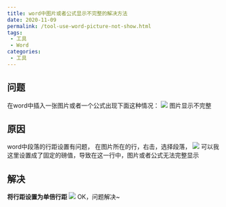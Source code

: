 ```yaml
---
title: word中图片或者公式显示不完整的解决方法
date: 2020-11-09
permalink: /tool-use-word-picture-not-show.html
tags:
 - 工具
 - Word
categories:
 - 工具
---
```


## 问题

在word中插入一张图片或者一个公式出现下面这种情况： ![](https://my-imags.oss-cn-shanghai.aliyuncs.com/pic/20201109120209.png) 图片显示不完整

## 原因

word中段落的行距设置有问题， 在图片所在的行，右击，选择段落， ![](https://my-imags.oss-cn-shanghai.aliyuncs.com/pic/20201109120346.png)
可以我这里设置成了固定的磅值，导致在这一行中，图片或者公式无法完整显示

## 解决

**将行距设置为单倍行距** ![](https://my-imags.oss-cn-shanghai.aliyuncs.com/pic/20201109120557.png) OK，问题解决~

